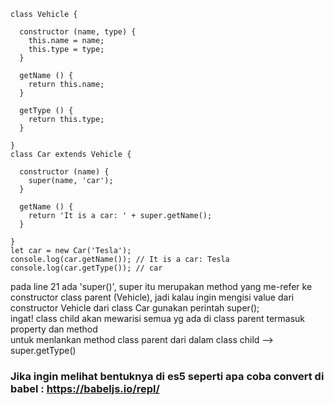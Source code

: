 ```
class Vehicle {
 
  constructor (name, type) {
    this.name = name;
    this.type = type;
  }
 
  getName () {
    return this.name;
  }
 
  getType () {
    return this.type;
  }
 
}
class Car extends Vehicle {
 
  constructor (name) {
    super(name, 'car');
  }
 
  getName () {
    return 'It is a car: ' + super.getName();
  }
 
}
let car = new Car('Tesla');
console.log(car.getName()); // It is a car: Tesla
console.log(car.getType()); // car
```

pada line 21 ada 'super()', super itu merupakan method yang me-refer ke constructor class parent (Vehicle), jadi kalau ingin mengisi value dari constructor Vehicle dari class Car gunakan perintah super(); <br/>
ingat! class child akan mewarisi semua yg ada di class parent termasuk property dan method<br/>
untuk menlankan method class parent dari dalam class child --> super.getType()
### Jika ingin melihat bentuknya di es5 seperti apa coba convert di babel :  https://babeljs.io/repl/
